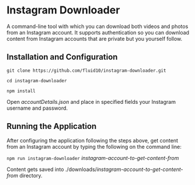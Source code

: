 # Instagram Downloader

A command-line tool with which you can download both videos and photos from an Instagram account. It supports authentication so you can download content from Instagram accounts that are private but you yourself follow.

## Installation and Configuration

`git clone https://github.com/fluid10/instagram-downloader.git`

`cd instagram-downloader`

`npm install`

Open *accountDetails.json* and place in specified fields your Instagram username and password.

## Running the Application

After configuring the application following the steps above,
get content from an Instagram account by typing the following on the command line:

`npm run instagram-downloader` *instagram-account-to-get-content-from*

Content gets saved into ./downloads/*instagram-account-to-get-content-from* directory.
